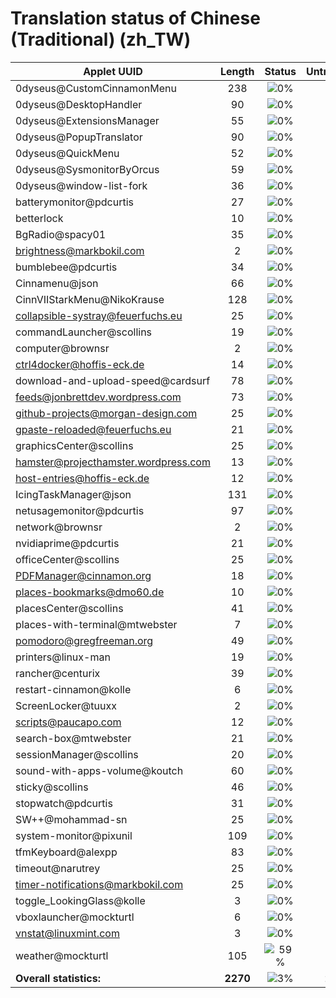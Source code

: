 # Translation status of Chinese (Traditional) (zh_TW)

Applet UUID | Length | Status | Untranslated
------------|:------:|:------:|:-----------:
0dyseus@CustomCinnamonMenu | 238 | ![0%](http://progressed.io/bar/0) | 238
0dyseus@DesktopHandler | 90 | ![0%](http://progressed.io/bar/0) | 90
0dyseus@ExtensionsManager | 55 | ![0%](http://progressed.io/bar/0) | 55
0dyseus@PopupTranslator | 90 | ![0%](http://progressed.io/bar/0) | 90
0dyseus@QuickMenu | 52 | ![0%](http://progressed.io/bar/0) | 52
0dyseus@SysmonitorByOrcus | 59 | ![0%](http://progressed.io/bar/0) | 59
0dyseus@window-list-fork | 36 | ![0%](http://progressed.io/bar/0) | 36
batterymonitor@pdcurtis | 27 | ![0%](http://progressed.io/bar/0) | 27
betterlock | 10 | ![0%](http://progressed.io/bar/0) | 10
BgRadio@spacy01 | 35 | ![0%](http://progressed.io/bar/0) | 35
brightness@markbokil.com | 2 | ![0%](http://progressed.io/bar/0) | 2
bumblebee@pdcurtis | 34 | ![0%](http://progressed.io/bar/0) | 34
Cinnamenu@json | 66 | ![0%](http://progressed.io/bar/0) | 66
CinnVIIStarkMenu@NikoKrause | 128 | ![0%](http://progressed.io/bar/0) | 128
collapsible-systray@feuerfuchs.eu | 25 | ![0%](http://progressed.io/bar/0) | 25
commandLauncher@scollins | 19 | ![0%](http://progressed.io/bar/0) | 19
computer@brownsr | 2 | ![0%](http://progressed.io/bar/0) | 2
ctrl4docker@hoffis-eck.de | 14 | ![0%](http://progressed.io/bar/0) | 14
download-and-upload-speed@cardsurf | 78 | ![0%](http://progressed.io/bar/0) | 78
feeds@jonbrettdev.wordpress.com | 73 | ![0%](http://progressed.io/bar/0) | 73
github-projects@morgan-design.com | 25 | ![0%](http://progressed.io/bar/0) | 25
gpaste-reloaded@feuerfuchs.eu | 21 | ![0%](http://progressed.io/bar/0) | 21
graphicsCenter@scollins | 25 | ![0%](http://progressed.io/bar/0) | 25
hamster@projecthamster.wordpress.com | 13 | ![0%](http://progressed.io/bar/0) | 13
host-entries@hoffis-eck.de | 12 | ![0%](http://progressed.io/bar/0) | 12
IcingTaskManager@json | 131 | ![0%](http://progressed.io/bar/0) | 131
netusagemonitor@pdcurtis | 97 | ![0%](http://progressed.io/bar/0) | 97
network@brownsr | 2 | ![0%](http://progressed.io/bar/0) | 2
nvidiaprime@pdcurtis | 21 | ![0%](http://progressed.io/bar/0) | 21
officeCenter@scollins | 25 | ![0%](http://progressed.io/bar/0) | 25
PDFManager@cinnamon.org | 18 | ![0%](http://progressed.io/bar/0) | 18
places-bookmarks@dmo60.de | 10 | ![0%](http://progressed.io/bar/0) | 10
placesCenter@scollins | 41 | ![0%](http://progressed.io/bar/0) | 41
places-with-terminal@mtwebster | 7 | ![0%](http://progressed.io/bar/0) | 7
pomodoro@gregfreeman.org | 49 | ![0%](http://progressed.io/bar/0) | 49
printers@linux-man | 19 | ![0%](http://progressed.io/bar/0) | 19
rancher@centurix | 39 | ![0%](http://progressed.io/bar/0) | 39
restart-cinnamon@kolle | 6 | ![0%](http://progressed.io/bar/0) | 6
ScreenLocker@tuuxx | 2 | ![0%](http://progressed.io/bar/0) | 2
scripts@paucapo.com | 12 | ![0%](http://progressed.io/bar/0) | 12
search-box@mtwebster | 21 | ![0%](http://progressed.io/bar/0) | 21
sessionManager@scollins | 20 | ![0%](http://progressed.io/bar/0) | 20
sound-with-apps-volume@koutch | 60 | ![0%](http://progressed.io/bar/0) | 60
sticky@scollins | 46 | ![0%](http://progressed.io/bar/0) | 46
stopwatch@pdcurtis | 31 | ![0%](http://progressed.io/bar/0) | 31
SW++@mohammad-sn | 25 | ![0%](http://progressed.io/bar/0) | 25
system-monitor@pixunil | 109 | ![0%](http://progressed.io/bar/0) | 109
tfmKeyboard@alexpp | 83 | ![0%](http://progressed.io/bar/0) | 83
timeout@narutrey | 25 | ![0%](http://progressed.io/bar/0) | 25
timer-notifications@markbokil.com | 25 | ![0%](http://progressed.io/bar/0) | 25
toggle_LookingGlass@kolle | 3 | ![0%](http://progressed.io/bar/0) | 3
vboxlauncher@mockturtl | 6 | ![0%](http://progressed.io/bar/0) | 6
vnstat@linuxmint.com | 3 | ![0%](http://progressed.io/bar/0) | 3
weather@mockturtl | 105 | ![59%](http://progressed.io/bar/59) |  43
**Overall statistics:** | **2270** | ![3%](http://progressed.io/bar/3) | **2208**
